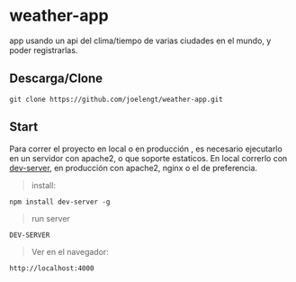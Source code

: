 # weather-app
app usando un api del clima/tiempo de varias ciudades en el mundo, y poder registrarlas. 

## Descarga/Clone
```
git clone https://github.com/joelengt/weather-app.git
```

## Start
Para correr el proyecto en local o en producción , es necesario ejecutarlo en un servidor con apache2, o que soporte estaticos.
En local correrlo con [dev-server](https://www.npmjs.com/package/dev-server), en producción con apache2, nginx o el de preferencia.

>install:
```
npm install dev-server -g
```

>run server
```
DEV-SERVER
```

>Ver en el navegador:
```
http://localhost:4000
```
